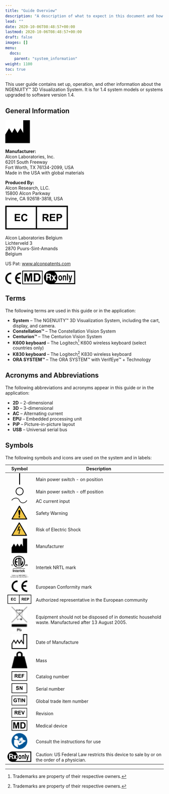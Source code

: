 ```yaml
---
title: "Guide Overview"
description: "A description of what to expect in this document and how to read it"
lead: ""
date: 2020-10-06T08:48:57+00:00
lastmod: 2020-10-06T08:48:57+00:00
draft: false
images: []
menu:
  docs:
    parent: "system_information"
weight: 1100
toc: true
---
```


This user guide contains set up, operation, and other information about the NGENUITY&trade; 3D Visualization System. It is for 1.4 system models or systems upgraded to software version 1.4.

## General Information

![manufacturer symbol](icon_manufacturer.svg)

**Manufacturer:**  
Alcon Laboratories, Inc.  
6201 South Freeway  
Fort Worth, TX 76134-2099, USA  
Made in the USA with global materials

**Produced By:**  
Alcon Research, LLC.  
15800 Alcon Parkway  
Irvine, CA 92618-3818, USA

![EC rep symbol](icon_ec_rep.svg)

Alcon Laboratories Belgium  
Lichterveld 3  
2870 Puurs-Sint-Amands  
Belgium

US Pat: www.alconpatents.com

<img src="icon_eu.svg" width="50px"/>
<img src="icon_md.svg" width="65px"/>
<img src="icon_rx_only.svg" width="100px"/>

## Terms

The following terms are used in this guide or in the application:

* **System** &ndash; The NGENUITY&trade; 3D Visualization System, including the cart, display, and camera.
* **Constellation&trade;** &ndash; The Constellation Vision System
* **Centurion&trade;** &ndash; The Centurion Vision System
* **K600 keyboard** &ndash; The Logitech[^1] K600 wireless keyboard (select countries only)
* **K830 keyboard** &ndash; The Logitech[^1] K830 wireless keyboard
* **ORA SYSTEM&trade;** &ndash; The ORA SYSTEM&trade; with VerifEye&trade; + Technology

[^1]: Trademarks are property of their respective owners.

## Acronyms and Abbreviations

The following abbreviations and acronyms appear in this guide or in the application:

* **2D** &ndash; 2-dimensional
* **3D** &ndash; 3-dimensional
* **AC** &ndash; Alternating current
* **EPU** &ndash; Embedded processing unit
* **PiP** &ndash; Picture-in-picture layout
* **USB** &ndash; Universal serial bus

## Symbols

The following symbols and icons are used on the system and in labels:

| Symbol | Description |
| :---: | --- |
| <img src="icon_on.svg" width="3px"/> | Main power switch - on position |
| <img src="icon_off.svg" width="25px"/> | Main power switch - off position |
| <img src="icon_alt_current.svg" width="50px"/> | AC current input |
| <img src="general_warning-iso_7010-w001.svg" width="50px"/> | Safety Warning |
| <img src="electric_shock-iso_7010-w012-01.svg" width="50px"/> | Risk of Electric Shock |
| <img src="icon_manufacturer.svg" width="50px"/> | Manufacturer |
| <img src="icon_intertek.svg" width="60px"/> | Intertek NRTL mark |
| <img src="icon_eu.svg" width="50px"/> | European Conformity mark |
| <img src="icon_ec_rep.svg" width="100px"/> | Authorized representative in the European community |
| <img src="weee_pb.svg" width="50px"/> | Equipment should not be disposed of in domestic household waste. Manufactured after 13 August 2005. |
| <img src="date_of_manufacture-iso_7000_2497.svg" width="50px"/> | Date of Manufacture |
| <img src="mass-iso_7000-1321b.svg" width="50px"/> | Mass |
| <img src="catalog_number-iso_15223-516.svg" width="50px"/> | Catalog number |
| <img src="serial_number-iso_15223-517.svg" width="50px"/> | Serial number |
| <img src="gtin.svg" width="50px"/> | Global trade item number |
| <img src="rev.svg" width="50px"/> | Revision |
| <img src="icon_md.svg" width="50px"/> | Medical device |
| <img src="refer_to_instruction_manual-iso_7010-m002.svg" width="50px"/> | Consult the instructions for use |
| <img src="icon_rx_only.svg" width="100px"/> | Caution: US Federal Law restricts this device to sale by or on the order of a physician. |

